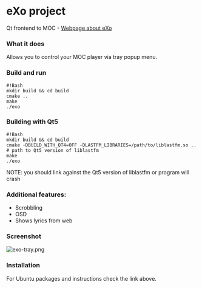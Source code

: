 # eXo project 
 Qt frontend to MOC - [Webpage about eXo](http://loimu.tk/exo/)

### What it does ###
 Allows you to control your MOC player via tray popup menu.

### Build and run ###
```
#!Bash
mkdir build && cd build
cmake ..
make
./exo
```

### Building with Qt5 ###
```
#!Bash
mkdir build && cd build
cmake -DBUILD_WITH_QT4=OFF -DLASTFM_LIBRARIES=/path/to/liblastfm.so ..  # path to Qt5 version of liblastfm
make
./exo
```
NOTE: you should link against the Qt5 version of liblastfm or program will crash

### Additional features: ###
* Scrobbling
* OSD
* Shows lyrics from web

### Screenshot ###
![exo-tray.png](https://bitbucket.org/repo/8Xb9ez/images/2886715694-exo-tray.png)

### Installation ###
For Ubuntu packages and instructions check the link above.